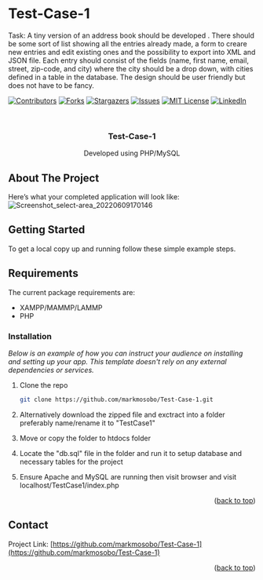 # Test-Case-1
Task: A tiny version of an address book should be developed . There should be some sort of list showing all the entries already made, a form to creare new entries
and edit existing ones and the possibility to export into XML and JSON file. Each entry should consist of the fields (name, first name, email, street, zip-code, and city) 
where the city should be a drop down, with cities defined in a table in the database. The design should be user friendly  but does not have to be fancy.

<!-- PROJECT SHIELDS -->
<!--
*** I'm using markdown "reference style" links for readability.
*** Reference links are enclosed in brackets [ ] instead of parentheses ( ).
*** See the bottom of this document for the declaration of the reference variables
*** for contributors-url, forks-url, etc. This is an optional, concise syntax you may use.
*** https://www.markdownguide.org/basic-syntax/#reference-style-links
-->
[![Contributors][contributors-shield]][contributors-url]
[![Forks][forks-shield]][forks-url]
[![Stargazers][stars-shield]][stars-url]
[![Issues][issues-shield]][issues-url]
[![MIT License][license-shield]][license-url]
[![LinkedIn][linkedin-shield]][linkedin-url]

<!-- PROJECT LOGO -->
<br />
<div align="center">
  <a href="https://github.com/markmosobo/Test-Case-1">
<!--     <img src="images/logo.png" alt="Logo" width="80" height="80"> -->
  </a>

  <h3 align="center"> Test-Case-1</h3>

  <p align="center">
    Developed using PHP/MySQL
    <br />

  </p>
</div>

<!-- ABOUT THE PROJECT -->
## About The Project
Here’s what your completed application will look like:
![Screenshot_select-area_20220609170146](https://user-images.githubusercontent.com/34887895/172999757-8ed665ac-5bc4-4333-bede-544f6fa70984.png)


 
<!-- GETTING STARTED -->
## Getting Started

To get a local copy up and running follow these simple example steps.

## Requirements

The current package requirements are:

- XAMPP/MAMMP/LAMMP
- PHP 

### Installation

_Below is an example of how you can instruct your audience on installing and setting up your app. This template doesn't rely on any external dependencies or services._

1. Clone the repo
   ```sh
   git clone https://github.com/markmosobo/Test-Case-1.git
   ```
2. Alternatively download the zipped file and exctract into a folder preferably name/rename it to "TestCase1"

3. Move or copy the folder to htdocs folder

4. Locate the "db.sql" file in the folder and run it to setup database and necessary tables for the project

5. Ensure Apache and MySQL are running then visit browser and visit localhost/TestCase1/index.php 

<p align="right">(<a href="#top">back to top</a>)</p>

<!-- CONTACT -->
## Contact

<!-- Your Name - [@your_twitter](https://twitter.com/markmosobo) - email@example.com
 -->
Project Link: [https://github.com/markmosobo/Test-Case-1](https://github.com/markmosobo/Test-Case-1)

<p align="right">(<a href="#top">back to top</a>)</p>

<!-- MARKDOWN LINKS & IMAGES -->
<!-- https://www.markdownguide.org/basic-syntax/#reference-style-links -->
[contributors-shield]: https://img.shields.io/github/contributors/markmosobo/Test-Case-1.svg?style=for-the-badge
[contributors-url]: https://github.com/markmosobo/Test-Case-1/graphs/contributors
[forks-shield]: https://img.shields.io/github/forks/markmosobo/Test-Case-1.svg?style=for-the-badge
[forks-url]: https://github.com/markmosobo/Test-Case-1/network/members
[stars-shield]: https://img.shields.io/github/stars/markmosobo/Test-Case-1.svg?style=for-the-badge
[stars-url]: https://github.com/markmosobo/Test-Case-1/stargazers
[issues-shield]: https://img.shields.io/github/issues/markmosobo/Test-Case-1.svg?style=for-the-badge
[issues-url]: https://github.com/markmosobo/Test-Case-1/issues
[license-shield]: https://img.shields.io/github/license/markmosobo/Test-Case-1.svg?style=for-the-badge
[license-url]: https://github.com/markmosobo/Test-Case-1/LICENSE.txt
[linkedin-shield]: https://img.shields.io/badge/-LinkedIn-black.svg?style=for-the-badge&logo=linkedin&colorB=555
[linkedin-url]: https://linkedin.com/in/mark-mosobo
[product-screenshot]: images/screenshot.png

